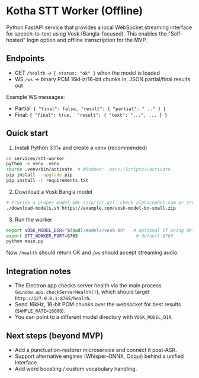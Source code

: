 # Kotha STT Worker (Offline)

Python FastAPI service that provides a local WebSocket streaming interface for speech-to-text using Vosk (Bangla-focused). This enables the "Self-hosted" login option and offline transcription for the MVP.

## Endpoints

- GET `/health` → `{ status: "ok" }` when the model is loaded
- WS `/ws` → binary PCM 16kHz/16-bit chunks in, JSON partial/final results out

Example WS messages:

- Partial: `{ "final": false, "result": { "partial": "..." } }`
- Final: `{ "final": true,  "result": { "text": "...", ... } }`

## Quick start

1. Install Python 3.11+ and create a venv (recommended)

```bash
cd services/stt-worker
python -m venv .venv
source .venv/bin/activate  # Windows: .venv\\Scripts\\activate
pip install --upgrade pip
pip install -r requirements.txt
```

2. Download a Vosk Bangla model

```bash
# Provide a proper model URL (zip/tar.gz). Check alphacephei.com or trusted mirrors.
./download-models.sh https://example.com/vosk-model-bn-small.zip
```

3. Run the worker

```bash
export VOSK_MODEL_DIR="$(pwd)/models/vosk-bn"   # optional if using default
export STT_WORKER_PORT=8765                      # default 8765
python main.py
```

Now `/health` should return OK and `/ws` should accept streaming audio.

## Integration notes

- The Electron app checks server health via the main process (`window.api.checkServerHealth()`), which should target `http://127.0.0.1:8765/health`.
- Send 16kHz, 16-bit PCM chunks over the websocket for best results (`SAMPLE_RATE=16000`).
- You can point to a different model directory with `VOSK_MODEL_DIR`.

## Next steps (beyond MVP)

- Add a punctuation-restorer microservice and connect it post-ASR.
- Support alternative engines (Whisper-ONNX, Coqui) behind a unified interface.
- Add word boosting / custom vocabulary handling.
